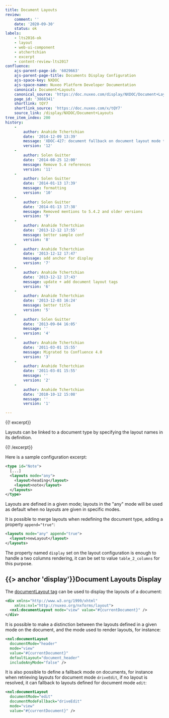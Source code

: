 ```yaml
---
title: Document Layouts
review:
    comment: ''
    date: '2020-09-30'
    status: ok
labels:
    - lts2016-ok
    - layout
    - web-ui-component
    - atchertchian
    - excerpt
    - content-review-lts2017
confluence:
    ajs-parent-page-id: '6029663'
    ajs-parent-page-title: Documents Display Configuration
    ajs-space-key: NXDOC
    ajs-space-name: Nuxeo Platform Developer Documentation
    canonical: Document+Layouts
    canonical_source: 'https://doc.nuxeo.com/display/NXDOC/Document+Layouts'
    page_id: '3868341'
    shortlink: tQY7
    shortlink_source: 'https://doc.nuxeo.com/x/tQY7'
    source_link: /display/NXDOC/Document+Layouts
tree_item_index: 200
history:
    -
        author: Anahide Tchertchian
        date: '2014-12-09 13:39'
        message: 'XDOC-427: document fallback on document layout mode ta'
        version: '12'
    -
        author: Solen Guitter
        date: '2014-08-25 12:00'
        message: Remove 5.4 references
        version: '11'
    -
        author: Solen Guitter
        date: '2014-01-13 17:39'
        message: formatting
        version: '10'
    -
        author: Solen Guitter
        date: '2014-01-13 17:38'
        message: Removed mentions to 5.4.2 and older versions
        version: '9'
    -
        author: Anahide Tchertchian
        date: '2013-12-12 17:55'
        message: better sample conf
        version: '8'
    -
        author: Anahide Tchertchian
        date: '2013-12-12 17:47'
        message: add anchor for display
        version: '7'
    -
        author: Anahide Tchertchian
        date: '2013-12-12 17:43'
        message: update + add document layout tags
        version: '6'
    -
        author: Anahide Tchertchian
        date: '2013-12-03 16:24'
        message: better title
        version: '5'
    -
        author: Solen Guitter
        date: '2013-09-04 16:05'
        message: ''
        version: '4'
    -
        author: Anahide Tchertchian
        date: '2011-03-01 15:55'
        message: Migrated to Confluence 4.0
        version: '3'
    -
        author: Anahide Tchertchian
        date: '2011-03-01 15:55'
        message: ''
        version: '2'
    -
        author: Anahide Tchertchian
        date: '2010-10-12 15:08'
        message: ''
        version: '1'

---
```

{{! excerpt}}

Layouts can be linked to a document type by specifying the layout names in its definition.

{{! /excerpt}}

Here is a sample configuration excerpt:

```xml
<type id="Note">
  [...]
  <layouts mode="any">
    <layout>heading</layout>
    <layout>note</layout>
  </layouts>
</type>

```

Layouts are defined in a given mode; layouts in the "any" mode will be used as default when no layouts are given in specific modes.

It is possible to merge layouts when redefining the document type, adding a property `append="true"`:

```xml
<layouts mode="any" append="true">
  <layout>newLayout</layout>
</layouts>

```

The property named&nbsp;`display` set on the layout configuration is enough to handle a two columns rendering, it can be set to value `table_2_columns` for this purpose.

## {{> anchor 'display'}}Document Layouts Display

The [documentLayout tag](http://community.nuxeo.com/api/nuxeo/latest/tlddoc/nxl/documentLayout.html) can be used to display the layouts of a document:

```xml
<div xmlns="http://www.w3.org/1999/xhtml"
    xmlns:nxl="http://nuxeo.org/nxforms/layout">
  <nxl:documentLayout mode="view" value="#{currentDocument}" />
</div>

```

It is possible to make a distinction between the layouts defined in a given mode on the document, and the mode used to render layouts, for instance:

```xml
<nxl:documentLayout
  documentMode="header"
  mode="view"
  value="#{currentDocument}"
  defaultLayout="document_header"
  includeAnyMode="false" />

```

It is also possible to define a fallback mode on documents, for instance when retrieving layouts for document mode `driveEdit`, if no layout is resolved, it can fallback to layouts defined for document mode `edit`:

```xml
<nxl:documentLayout
  documentMode="edit"
  documentModeFallback="driveEdit"
  mode="view"
  value="#{currentDocument}" />
```
